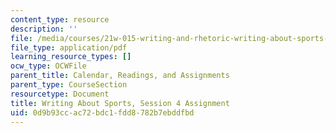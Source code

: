 ```yaml
---
content_type: resource
description: ''
file: /media/courses/21w-015-writing-and-rhetoric-writing-about-sports-fall-2013/0d9b93ccac72bdc1fdd8782b7ebddfbd_MIT21W_015F13_Assignment4.pdf
file_type: application/pdf
learning_resource_types: []
ocw_type: OCWFile
parent_title: Calendar, Readings, and Assignments
parent_type: CourseSection
resourcetype: Document
title: Writing About Sports, Session 4 Assignment
uid: 0d9b93cc-ac72-bdc1-fdd8-782b7ebddfbd
---
```

